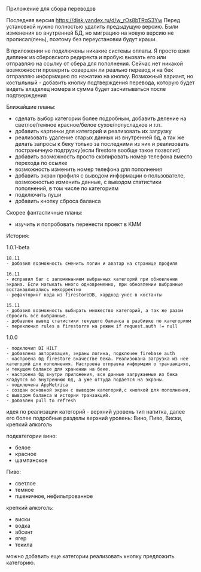

Приложение для сбора переводов

Последняя версия https://disk.yandex.ru/d/w_rOs8bTRqS3Yw
Перед установкой нужно полностью удалить предыдущую версию. Были изменения во внутренней БД, но миграцию на новую версию не прописал(лень), поэтому без переустановки будут краши.

В приложении не подключены никакие системы оплаты. Я просто взял диплинк из сберовского редиректа и пробую вызвать его или отправляю на ссылку от сбера для пополнения. Сейчас нет никакой возможности проверить совершен ли реально перевод и на бек отправляю информацию по нажатию на кнопку. Возможный вариант, но костыльный - добавить кнопку подтверждения перевода, которую будет видеть владелец номера и сумма будет засчитываться после подтверждения

Ближайшие планы:

- сделать выбор категории более подробным, добавить деление на светлое/темное красное/белое сухое/полусладкое и т.п.
- добавить картинки для категорий и реализовать их загрузку
- реализовать удаление старых данных из внутренней бд, а так же делать запросы к беку только за последними из них и реализовать постраничную подгрузку(если firestore вообще такое позволит)
- добавить возможность просто скопировать номер телефона вместо перехода по ссылке
- возможность изменить номер телефона для пополнения
- добавить экран профиля с выводом информации о пользователе, возможностью изменить данные, с выводом статистики пополнений, в том числе по категориям
- подключить пуши
- добавить кнопку сброса баланса

Скорее фантастичные планы:
- изучить и попробовать перенести проект в KMM

История:

1.0.1-beta

    18.11
    - добавил возможность сменить логин и аватар на странице профиля

    16.11
    - исправил баг с запоминанием выбранных категорий при обновлении экрана. Если натыкать много одновременно, при обновлении выбранные востанавливались некорректно
    - рефакторинг кода из firestoreDB, хардкод унес в костанты

    15.11
    - добавил возможность выбирать множество категорий, а так же разом сбросить все выбранные. 
    - добавлен вывод статистики текущего баланса в разбивке по категориям
    - переключил rules в firestorre на режим if request.auth != null


1.0.0

    - подключил DI HILT
    - добавлена авторизация, экраны логина, подключен firebase auth
    - настроена бд firestore вкачестве бека. Реализована загрузка из нее категорий для пополнения. Настроена отправка информции о транзакциях, и текущем балансе для хранении на беке. 
    - настроена бд внутри приложения, все данные загружаемые из бека кладутся во внутреннюю бд, а уже оттуда подается на экраны.
    - подключена AppMetrica
    - создан основной экран с выводом категорий,с кнопкой для пополнения, с выводом баланса и истории транзакций.
    - добавлен pull to refresh


идея по реализации категорий - верхний уровень тип напитка, далее его более подробные разделы
верхний уровень: Вино, Пиво, Виски, крепкий алкоголь

подкатегории 
вино:
- белое
- красное
- шампанское

Пиво:
- светлое
- темное
- пшеничное, нефильтрованное

крепкий алкоголь:
- виски
- водка
- абсент
- ягер
- текила

можно добавить еще категории реализовать кнопку предложить категорию.